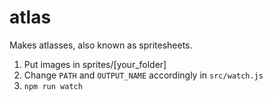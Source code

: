 # atlas
Makes atlasses, also known as spritesheets.

1. Put images in sprites/[your_folder]
2. Change `PATH` and `OUTPUT_NAME` accordingly in `src/watch.js`
2. `npm run watch`

